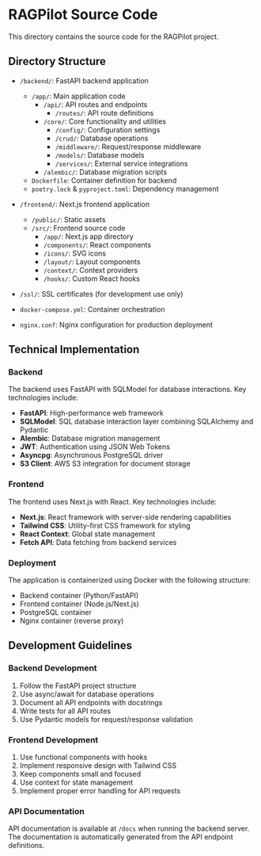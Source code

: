 # RAGPilot Source Code

This directory contains the source code for the RAGPilot project.

## Directory Structure

- `/backend/`: FastAPI backend application
  - `/app/`: Main application code
    - `/api/`: API routes and endpoints
      - `/routes/`: API route definitions
    - `/core/`: Core functionality and utilities
      - `/config/`: Configuration settings
      - `/crud/`: Database operations
      - `/middleware/`: Request/response middleware
      - `/models/`: Database models
      - `/services/`: External service integrations
    - `/alembic/`: Database migration scripts
  - `Dockerfile`: Container definition for backend
  - `poetry.lock` & `pyproject.toml`: Dependency management

- `/frontend/`: Next.js frontend application
  - `/public/`: Static assets
  - `/src/`: Frontend source code
    - `/app/`: Next.js app directory
    - `/components/`: React components
    - `/icons/`: SVG icons
    - `/layout/`: Layout components
    - `/context/`: Context providers
    - `/hooks/`: Custom React hooks

- `/ssl/`: SSL certificates (for development use only)
- `docker-compose.yml`: Container orchestration
- `nginx.conf`: Nginx configuration for production deployment

## Technical Implementation

### Backend

The backend uses FastAPI with SQLModel for database interactions. Key technologies include:

- **FastAPI**: High-performance web framework
- **SQLModel**: SQL database interaction layer combining SQLAlchemy and Pydantic
- **Alembic**: Database migration management
- **JWT**: Authentication using JSON Web Tokens
- **Asyncpg**: Asynchronous PostgreSQL driver
- **S3 Client**: AWS S3 integration for document storage

### Frontend

The frontend uses Next.js with React. Key technologies include:

- **Next.js**: React framework with server-side rendering capabilities
- **Tailwind CSS**: Utility-first CSS framework for styling
- **React Context**: Global state management
- **Fetch API**: Data fetching from backend services

### Deployment

The application is containerized using Docker with the following structure:

- Backend container (Python/FastAPI)
- Frontend container (Node.js/Next.js)
- PostgreSQL container
- Nginx container (reverse proxy)

## Development Guidelines

### Backend Development

1. Follow the FastAPI project structure
2. Use async/await for database operations
3. Document all API endpoints with docstrings
4. Write tests for all API routes
5. Use Pydantic models for request/response validation

### Frontend Development

1. Use functional components with hooks
2. Implement responsive design with Tailwind CSS
3. Keep components small and focused
4. Use context for state management
5. Implement proper error handling for API requests

### API Documentation

API documentation is available at `/docs` when running the backend server. The documentation is automatically generated from the API endpoint definitions.
